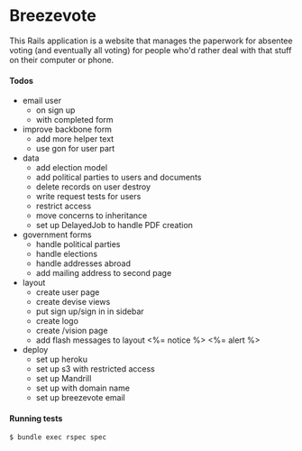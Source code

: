 Breezevote
==========

This Rails application is a website that manages the paperwork for absentee voting (and eventually all voting) for people who'd rather deal with that stuff on their computer or phone.

#### Todos ####

- email user
  - on sign up
  - with completed form
- improve backbone form
  - add more helper text
  - use gon for user part
- data
  - add election model
  - add political parties to users and documents
  * delete records on user destroy
  * write request tests for users
  * restrict access
  - move concerns to inheritance
  - set up DelayedJob to handle PDF creation
- government forms
  - handle political parties
  - handle elections
  * handle addresses abroad
  - add mailing address to second page
- layout
  - create user page
  * create devise views
  - put sign up/sign in in sidebar
  - create logo
  * create /vision page
  - add flash messages to layout <%= notice %> <%= alert %>
- deploy
  * set up heroku
  * set up s3 with restricted access
  - set up Mandrill
  - set up with domain name
  - set up breezevote email

#### Running tests ####

```sh
$ bundle exec rspec spec
```